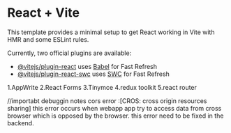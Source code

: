 # React + Vite

This template provides a minimal setup to get React working in Vite with HMR and some ESLint rules.

Currently, two official plugins are available:

- [@vitejs/plugin-react](https://github.com/vitejs/vite-plugin-react/blob/main/packages/plugin-react/README.md) uses [Babel](https://babeljs.io/) for Fast Refresh
- [@vitejs/plugin-react-swc](https://github.com/vitejs/vite-plugin-react-swc) uses [SWC](https://swc.rs/) for Fast Refresh

<!-- packages used -->
1.AppWrite
2.React Forms
3.Tinymce
4.redux toolkit
5.react router


//importabt debuggin notes
cors error :[CROS: cross origin resources sharing] this error occurs when webapp app try to access data from cross browser which is opposed by the browser. this error need to be fixed in the backend.
